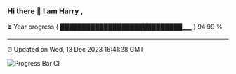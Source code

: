 ### Hi there 👋 I am Harry , 

⏳ Year progress { ████████████████████████████▁▁ } 94.99 %

---

⏰ Updated on Wed, 13 Dec 2023 16:41:28 GMT

![Progress Bar CI](https://github.com/duykhang68/duykhang68/workflows/Progress%20Bar%20CI/badge.svg)
